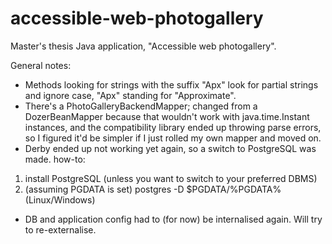 # accessible-web-photogallery
Master's thesis Java application, "Accessible web photogallery".

General notes:
- Methods looking for strings with the suffix "Apx" look for partial strings and ignore case, "Apx" standing for "Approximate".
- There's a PhotoGalleryBackendMapper; changed from a DozerBeanMapper because that wouldn't work with 
java.time.Instant instances, and the compatibility library ended up throwing parse errors, so I figured
it'd be simpler if I just rolled my own mapper and moved on.
- Derby ended up not working yet again, so a switch to PostgreSQL was made.
how-to:
1) install PostgreSQL (unless you want to switch to your preferred DBMS)
2) (assuming PGDATA is set) postgres -D $PGDATA/%PGDATA% (Linux/Windows)
- DB and application config had to (for now) be internalised again.
Will try to re-externalise.
